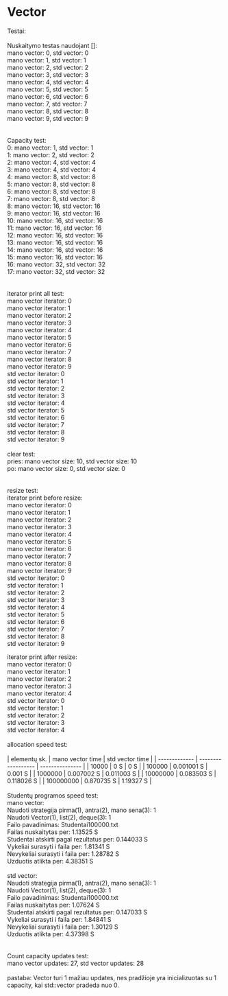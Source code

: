 # Vector  <br>
Testai:    <br>
   <br>
Nuskaitymo testas naudojant []:   <br>
mano vector: 0, std vector: 0   <br>
mano vector: 1, std vector: 1   <br>
mano vector: 2, std vector: 2   <br>
mano vector: 3, std vector: 3   <br>
mano vector: 4, std vector: 4   <br>
mano vector: 5, std vector: 5   <br>
mano vector: 6, std vector: 6   <br>
mano vector: 7, std vector: 7   <br>
mano vector: 8, std vector: 8   <br>
mano vector: 9, std vector: 9   <br>
   <br>
   <br>
Capacity test:   <br>
0: mano vector: 1, std vector: 1   <br>
1: mano vector: 2, std vector: 2   <br>
2: mano vector: 4, std vector: 4   <br>
3: mano vector: 4, std vector: 4   <br>
4: mano vector: 8, std vector: 8  <br>
5: mano vector: 8, std vector: 8  <br>
6: mano vector: 8, std vector: 8  <br>
7: mano vector: 8, std vector: 8  <br>
8: mano vector: 16, std vector: 16  <br>
9: mano vector: 16, std vector: 16  <br>
10: mano vector: 16, std vector: 16  <br>
11: mano vector: 16, std vector: 16  <br>
12: mano vector: 16, std vector: 16  <br>
13: mano vector: 16, std vector: 16  <br>
14: mano vector: 16, std vector: 16  <br>
15: mano vector: 16, std vector: 16  <br>
16: mano vector: 32, std vector: 32  <br>
17: mano vector: 32, std vector: 32  <br>
  <br>
  <br>
iterator print all test:   <br>
mano vector iterator: 0   <br>
mano vector iterator: 1   <br>
mano vector iterator: 2   <br>
mano vector iterator: 3   <br>
mano vector iterator: 4   <br>
mano vector iterator: 5   <br>
mano vector iterator: 6   <br>
mano vector iterator: 7   <br>
mano vector iterator: 8   <br>
mano vector iterator: 9   <br>
std vector iterator: 0   <br>
std vector iterator: 1  <br>
std vector iterator: 2  <br>
std vector iterator: 3  <br>
std vector iterator: 4  <br>
std vector iterator: 5  <br>
std vector iterator: 6  <br>
std vector iterator: 7  <br>
std vector iterator: 8  <br>
std vector iterator: 9  <br>
  <br>
clear test:  <br>
pries: mano vector size: 10, std vector size: 10  <br>
po: mano vector size: 0, std vector size: 0  <br>
  <br>
  <br>
resize test:  <br>
iterator print before resize:  <br>
  mano vector iterator: 0  <br>
  mano vector iterator: 1  <br>
  mano vector iterator: 2  <br>
  mano vector iterator: 3  <br>
  mano vector iterator: 4  <br>
  mano vector iterator: 5  <br>
  mano vector iterator: 6  <br>
  mano vector iterator: 7  <br>
  mano vector iterator: 8  <br>
  mano vector iterator: 9  <br>
  std vector iterator: 0  <br>
  std vector iterator: 1  <br>
  std vector iterator: 2  <br>
  std vector iterator: 3  <br>
  std vector iterator: 4  <br>
  std vector iterator: 5  <br>
  std vector iterator: 6  <br>
  std vector iterator: 7  <br>
  std vector iterator: 8  <br>
  std vector iterator: 9  <br>

iterator print after resize:  <br>
  mano vector iterator: 0  <br>
  mano vector iterator: 1  <br>
  mano vector iterator: 2  <br>
  mano vector iterator: 3  <br>
  mano vector iterator: 4  <br>
  std vector iterator: 0  <br>
  std vector iterator: 1  <br>
  std vector iterator: 2  <br>
  std vector iterator: 3  <br>
  std vector iterator: 4 <br>
  <br>
allocation speed test:<br>
<br>
| elementų sk.  | mano vector time   | std vector time |
| ------------- | ------------------ | --------------- |
| 10000         | 0 S                | 0 S             |
| 100000        | 0.001001 S         | 0.001 S         |
| 1000000       | 0.007002 S         | 0.011003 S      |
| 10000000      | 0.083503 S         | 0.118026 S      |
| 100000000     | 0.870735 S         | 1.19327 S       |
<br>
<br>
Studentų programos speed test:<br>
mano vector:<br>
Naudoti strategija pirma(1), antra(2), mano sena(3): 1<br>
Naudoti Vector(1), list(2), deque(3): 1<br>
Failo pavadinimas: Studentai100000.txt<br>
Failas nuskaitytas per: 1.13525 S <br>
Studentai atskirti pagal rezultatus per: 0.144033 S <br>
Vykeliai surasyti i faila per: 1.81341 S <br>
Nevykeliai surasyti i faila per: 1.28782 S <br>
Uzduotis atlikta per: 4.38351 S<br>
<br>
std vector:<br>
Naudoti strategija pirma(1), antra(2), mano sena(3): 1<br>
Naudoti Vector(1), list(2), deque(3): 1<br>
Failo pavadinimas: Studentai100000.txt<br>
Failas nuskaitytas per: 1.07624 S <br>
Studentai atskirti pagal rezultatus per: 0.147033 S <br>
Vykeliai surasyti i faila per: 1.84841 S <br>
Nevykeliai surasyti i faila per: 1.30129 S <br>
Uzduotis atlikta per: 4.37398 S<br>
<br>
<br>
Count capacity updates test:<br>
mano vector updates: 27, std vector updates: 28<br>
<br>
pastaba: Vector turi 1 mažiau updates, nes pradžioje yra inicializuotas su 1 capacity, kai std::vector pradeda nuo 0.<br>